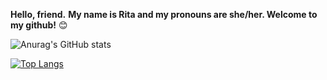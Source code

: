 **Hello, friend.** 
**My name is Rita and my pronouns are she/her. Welcome to my github!** 😊

![Anurag's GitHub stats](https://github-readme-stats.vercel.app/api?username=anightatheopera&theme=radical&show_icons=true&count_private=true)

[![Top Langs](https://github-readme-stats.vercel.app/api/top-langs/?username=anightatheopera&theme=radical&show_icons=true&count_private=true)](https://github.com/anightatheopera/github-readme-stats)
